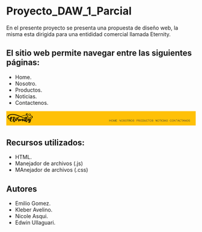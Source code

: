# Proyecto_DAW_1_Parcial
En el presente proyecto se presenta una propuesta de diseño web, la misma esta dirigida para una entididad comercial llamada Eternity.
## El sitio web permite navegar entre las siguientes páginas:
* Home.
* Nosotro.
* Productos.
* Noticias.
* Contactenos.

![Screenshot](img.png)
## Recursos utilizados:
* HTML.
* Manejador de archivos (.js)
* MAnejador de archivos (.css)

## Autores
* Emilio Gomez.
* Kleber Avelino.
* Nicole Asqui.
* Edwin Ullaguari.

